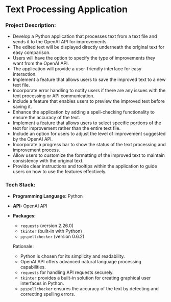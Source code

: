 # Text Processing Application

### Project Description:

- Develop a Python application that processes text from a text file and sends it to the OpenAI API for improvements.
- The edited text will be displayed directly underneath the original text for easy comparison.
- Users will have the option to specify the type of improvements they want from the OpenAI API.
- The application will provide a user-friendly interface for easy interaction.
- Implement a feature that allows users to save the improved text to a new text file.
- Incorporate error handling to notify users if there are any issues with the text processing or API communication.
- Include a feature that enables users to preview the improved text before saving it.
- Enhance the application by adding a spell-checking functionality to ensure the accuracy of the text.
- Implement a feature that allows users to select specific portions of the text for improvement rather than the entire text file.
- Include an option for users to adjust the level of improvement suggested by the OpenAI API.
- Incorporate a progress bar to show the status of the text processing and improvement process.
- Allow users to customize the formatting of the improved text to maintain consistency with the original text.
- Provide clear instructions and tooltips within the application to guide users on how to use the features effectively.

### Tech Stack:

- **Programming Language:** Python
- **API:** OpenAI API
- **Packages:** 
  - `requests` (version 2.26.0)
  - `tkinter` (built-in with Python)
  - `pyspellchecker` (version 0.6.2)

  Rationale:
  - Python is chosen for its simplicity and readability.
  - OpenAI API offers advanced natural language processing capabilities.
  - `requests` for handling API requests securely.
  - `tkinter` provides a built-in solution for creating graphical user interfaces in Python.
  - `pyspellchecker` ensures the accuracy of the text by detecting and correcting spelling errors.